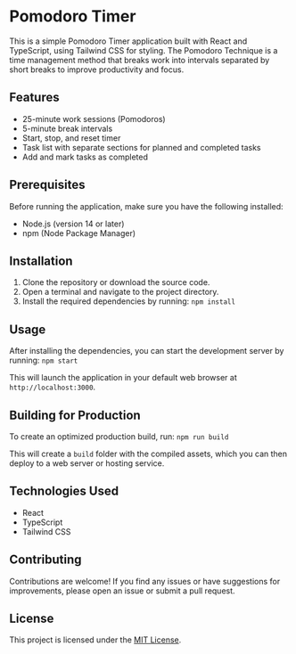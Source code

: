 # Pomodoro Timer

This is a simple Pomodoro Timer application built with React and TypeScript, using Tailwind CSS for styling. The Pomodoro Technique is a time management method that breaks work into intervals separated by short breaks to improve productivity and focus.

## Features

- 25-minute work sessions (Pomodoros)
- 5-minute break intervals
- Start, stop, and reset timer
- Task list with separate sections for planned and completed tasks
- Add and mark tasks as completed

## Prerequisites

Before running the application, make sure you have the following installed:

- Node.js (version 14 or later)
- npm (Node Package Manager)

## Installation

1. Clone the repository or download the source code.
2. Open a terminal and navigate to the project directory.
3. Install the required dependencies by running:
`npm install`

## Usage

After installing the dependencies, you can start the development server by running:
`npm start`

This will launch the application in your default web browser at `http://localhost:3000`.

## Building for Production

To create an optimized production build, run:
`npm run build`

This will create a `build` folder with the compiled assets, which you can then deploy to a web server or hosting service.

## Technologies Used

- React
- TypeScript
- Tailwind CSS

## Contributing

Contributions are welcome! If you find any issues or have suggestions for improvements, please open an issue or submit a pull request.

## License

This project is licensed under the [MIT License](LICENSE).